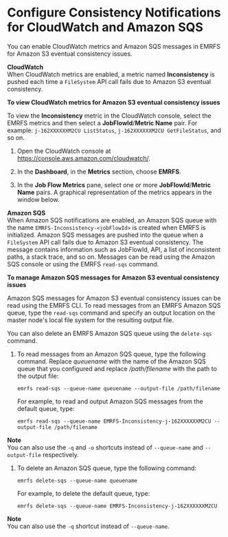 # Configure Consistency Notifications for CloudWatch and Amazon SQS<a name="emrfs-configure-sqs-cw"></a>

You can enable CloudWatch metrics and Amazon SQS messages in EMRFS for Amazon S3 eventual consistency issues\. 

**CloudWatch**  
When CloudWatch metrics are enabled, a metric named **Inconsistency** is pushed each time a `FileSystem` API call fails due to Amazon S3 eventual consistency\. 

**To view CloudWatch metrics for Amazon S3 eventual consistency issues**

To view the **Inconsistency** metric in the CloudWatch console, select the EMRFS metrics and then select a **JobFlowId**/**Metric Name** pair\. For example: `j-162XXXXXXM2CU ListStatus`, `j-162XXXXXXM2CU GetFileStatus`, and so on\.

1. Open the CloudWatch console at [https://console\.aws\.amazon\.com/cloudwatch/](https://console.aws.amazon.com/cloudwatch/)\.

1. In the **Dashboard**, in the **Metrics** section, choose **EMRFS**\. 

1. In the **Job Flow Metrics** pane, select one or more **JobFlowId**/**Metric Name** pairs\. A graphical representation of the metrics appears in the window below\.

**Amazon SQS**  
When Amazon SQS notifications are enabled, an Amazon SQS queue with the name `EMRFS-Inconsistency-<jobFlowId>` is created when EMRFS is initialized\. Amazon SQS messages are pushed into the queue when a `FileSystem` API call fails due to Amazon S3 eventual consistency\. The message contains information such as JobFlowId, API, a list of inconsistent paths, a stack trace, and so on\. Messages can be read using the Amazon SQS console or using the EMRFS `read-sqs` command\.

**To manage Amazon SQS messages for Amazon S3 eventual consistency issues**

Amazon SQS messages for Amazon S3 eventual consistency issues can be read using the EMRFS CLI\. To read messages from an EMRFS Amazon SQS queue, type the `read-sqs` command and specify an output location on the master node's local file system for the resulting output file\. 

You can also delete an EMRFS Amazon SQS queue using the `delete-sqs` command\.

1. To read messages from an Amazon SQS queue, type the following command\. Replace *queuename* with the name of the Amazon SQS queue that you configured and replace */path/filename* with the path to the output file:

   ```
   emrfs read-sqs --queue-name queuename --output-file /path/filename
   ```

   For example, to read and output Amazon SQS messages from the default queue, type:

   ```
   emrfs read-sqs --queue-name EMRFS-Inconsistency-j-162XXXXXXM2CU --output-file /path/filename
   ```
**Note**  
You can also use the `-q` and `-o` shortcuts instead of `--queue-name` and `--output-file` respectively\.

1. To delete an Amazon SQS queue, type the following command:

   ```
   emrfs delete-sqs --queue-name queuename
   ```

   For example, to delete the default queue, type:

   ```
   emrfs delete-sqs --queue-name EMRFS-Inconsistency-j-162XXXXXXM2CU
   ```
**Note**  
You can also use the `-q` shortcut instead of `--queue-name`\.
